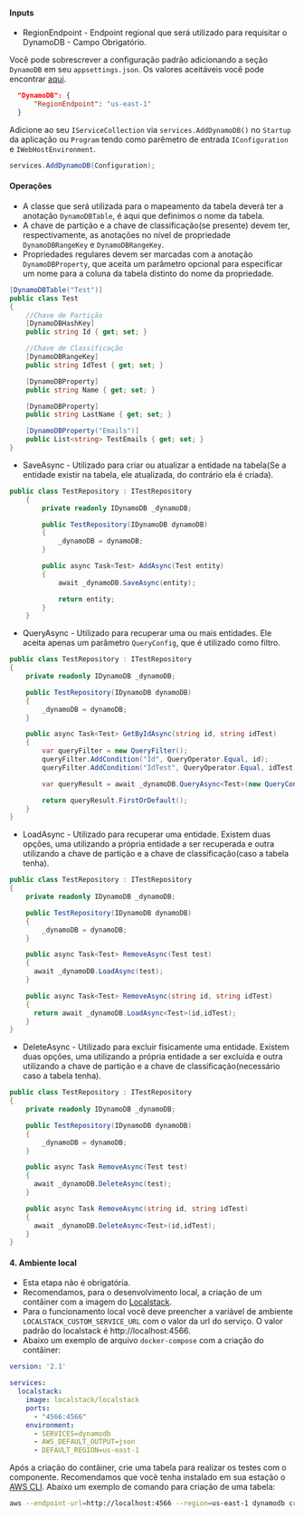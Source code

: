 #### **Inputs**

* RegionEndpoint - Endpoint regional que será utilizado para requisitar o DynamoDB - Campo Obrigatório.

Você pode sobrescrever a configuração padrão adicionando a seção `DynamoDB` em seu `appsettings.json`. Os valores aceitáveis você pode encontrar [aqui](https://docs.aws.amazon.com/pt_br/pt_br/AWSEC2/latest/WindowsGuide/using-regions-availability-zones.html#concepts-available-regions).

```json
  "DynamoDB": {
      "RegionEndpoint": "us-east-1"
  }
```

Adicione ao seu `IServiceCollection` via `services.AddDynamoDB()` no `Startup` da aplicação ou `Program` tendo como parêmetro de entrada `IConfiguration` e `IWebHostEnvironment`. 

```csharp
services.AddDynamoDB(Configuration);
```

#### **Operações**

* A classe que será utilizada para o mapeamento da tabela deverá ter a anotação `DynamoDBTable`, é aqui que definimos o nome da tabela. 
* A chave de partição e a chave de classificação(se presente) devem ter, respectivamente, as anotações no nível de propriedade `DynamoDBRangeKey` e `DynamoDBRangeKey`.
* Propriedades regulares devem ser marcadas com a anotação `DynamoDBProperty`, que aceita um parâmetro opcional para especificar um nome para a coluna da tabela distinto do nome da propriedade.

```csharp
[DynamoDBTable("Test")]
public class Test
{
    //Chave de Partição 
    [DynamoDBHashKey]
    public string Id { get; set; }

    //Chave de Classificação
    [DynamoDBRangeKey]
    public string IdTest { get; set; }    

    [DynamoDBProperty]
    public string Name { get; set; }

    [DynamoDBProperty]
    public string LastName { get; set; }

    [DynamoDBProperty("Emails")]
    public List<string> TestEmails { get; set; }    
}
```

*  SaveAsync - Utilizado para criar ou atualizar a entidade na tabela(Se a entidade existir na tabela, ele atualizada, do contrário ela é criada).

```csharp
public class TestRepository : ITestRepository
    { 
        private readonly IDynamoDB _dynamoDB;

        public TestRepository(IDynamoDB dynamoDB)
        {
            _dynamoDB = dynamoDB;
        }

        public async Task<Test> AddAsync(Test entity)
        {
            await _dynamoDB.SaveAsync(entity);

            return entity;
        }
    }
```

*  QueryAsync - Utilizado para recuperar uma ou mais entidades. Ele aceita apenas um parâmetro `QueryConfig`, que é utilizado como filtro.

```csharp
public class TestRepository : ITestRepository
{ 
    private readonly IDynamoDB _dynamoDB;

    public TestRepository(IDynamoDB dynamoDB)
    {
        _dynamoDB = dynamoDB;
    }

    public async Task<Test> GetByIdAsync(string id, string idTest)
    {
        var queryFilter = new QueryFilter();
        queryFilter.AddCondition("Id", QueryOperator.Equal, id);
        queryFilter.AddCondition("IdTest", QueryOperator.Equal, idTest);

        var queryResult = await _dynamoDB.QueryAsync<Test>(new QueryConfig(queryFilter));

        return queryResult.FirstOrDefault();
    }
}
```

*  LoadAsync - Utilizado para recuperar uma entidade. Existem duas opções, uma utilizando a própria entidade a ser recuperada e outra utilizando a chave de partição e a chave de classificação(caso a tabela tenha).

```csharp
public class TestRepository : ITestRepository
{ 
    private readonly IDynamoDB _dynamoDB;

    public TestRepository(IDynamoDB dynamoDB)
    {
        _dynamoDB = dynamoDB;
    }

    public async Task<Test> RemoveAsync(Test test)
    {
      await _dynamoDB.LoadAsync(test);
    }

    public async Task<Test> RemoveAsync(string id, string idTest)
    {
      return await _dynamoDB.LoadAsync<Test>(id,idTest);
    }           
}
```

*  DeleteAsync - Utilizado para excluir fisicamente uma entidade. Existem duas opções, uma utilizando a própria entidade a ser excluída e outra utilizando a chave de partição e a chave de classificação(necessário caso a tabela tenha).

```csharp
public class TestRepository : ITestRepository
{ 
    private readonly IDynamoDB _dynamoDB;

    public TestRepository(IDynamoDB dynamoDB)
    {
        _dynamoDB = dynamoDB;
    }

    public async Task RemoveAsync(Test test)
    {
      await _dynamoDB.DeleteAsync(test);
    }

    public async Task RemoveAsync(string id, string idTest)
    {
      await _dynamoDB.DeleteAsync<Test>(id,idTest);
    }           
}
```

#### 4. Ambiente local

* Esta etapa não é obrigatória.
* Recomendamos, para o desenvolvimento local, a criação de um contâiner com a imagem do [Localstack](https://github.com/localstack/localstack). 
* Para o funcionamento local você deve preencher a variável de ambiente `LOCALSTACK_CUSTOM_SERVICE_URL` com o valor da url do serviço. O valor padrão do localstack é http://localhost:4566.
* Abaixo um exemplo de arquivo `docker-compose` com a criação do contâiner: 

```yaml
version: '2.1'

services:
  localstack:
    image: localstack/localstack
    ports:
      - "4566:4566"
    environment:
      - SERVICES=dynamodb
      - AWS_DEFAULT_OUTPUT=json
      - DEFAULT_REGION=us-east-1
```

Após a criação do contâiner, crie uma tabela para realizar os testes com o componente. Recomendamos que você tenha instalado em sua estação o [AWS CLI](https://aws.amazon.com/pt/cli/). Abaixo um exemplo de comando para criação de uma tabela:

```bash
aws --endpoint-url=http://localhost:4566 --region=us-east-1 dynamodb create-table --table-name [NOME DA TABELA] --attribute-definitions AttributeName=[NOME DO ATRIBUTO],AttributeType=[TIPO DO ATRIBUTO] --key-schema AttributeName=[NOME DO ATRIBUTO],KeyType=[TIPO DA KEY] --provisioned-throughput ReadCapacityUnits=5,WriteCapacityUnits=5
```
